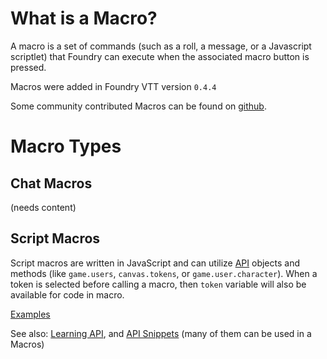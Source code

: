 # What is a Macro?
A macro is a set of commands (such as a roll, a message, or a Javascript scriptlet) that Foundry can execute when the associated macro button is pressed.

Macros were added in Foundry VTT version `0.4.4`

Some community contributed Macros can be found on [github](https://github.com/foundry-vtt-community/macros).

# Macro Types
## Chat Macros

(needs content)

## Script Macros

Script macros are written in JavaScript and can utilize [API](https://foundryvtt.com/api/) objects and methods (like `game.users`, `canvas.tokens`, or `game.user.character`). When a token is selected before calling a macro, then `token` variable will also be available for code in macro. 

[Examples](Script-Macros)

See also: [Learning API](API-Learning-API), and [API Snippets](API-Snippets) (many of them can be used in a Macros)


